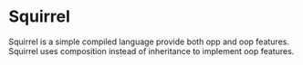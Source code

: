 # Squirrel

Squirrel is a simple compiled language provide both opp and oop features. Squirrel uses composition instead of inheritance to implement oop features.
